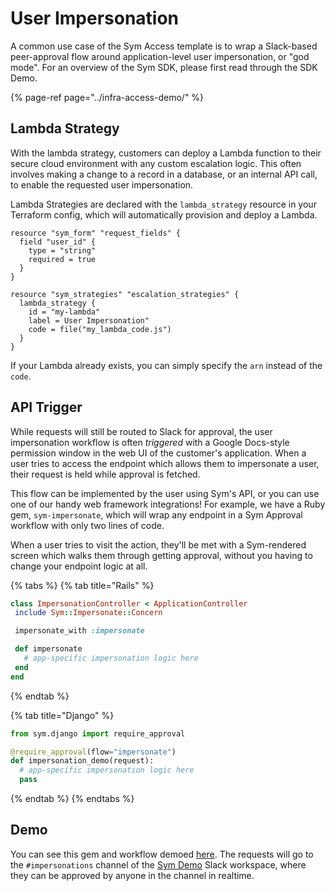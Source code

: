 # User Impersonation

A common use case of the Sym Access template is to wrap a Slack-based peer-approval flow around application-level user impersonation, or "god mode". For an overview of the Sym SDK, please first read through the SDK Demo.

{% page-ref page="../infra-access-demo/" %}

## Lambda Strategy

With the lambda strategy, customers can deploy a Lambda function to their secure cloud environment with any custom escalation logic. This often involves making a change to a record in a database, or an internal API call, to enable the requested user impersonation. 

Lambda Strategies are declared with the `lambda_strategy` resource in your Terraform config, which will automatically provision and deploy a Lambda.

```text
resource "sym_form" "request_fields" {
  field "user_id" {
    type = "string"
    required = true
  }
}

resource "sym_strategies" "escalation_strategies" {
  lambda_strategy {
    id = "my-lambda"
    label = User Impersonation"
    code = file("my_lambda_code.js")
  }
}
```

If your Lambda already exists, you can simply specify the `arn` instead of the `code`.

## API Trigger

While requests will still be routed to Slack for approval, the user impersonation workflow is often _triggered_ with a Google Docs-style permission window in the web UI of the customer's application. When a user tries to access the endpoint which allows them to impersonate a user, their request is held while approval is fetched.

This flow can be implemented by the user using Sym's API, or you can use one of our handy web framework integrations! For example, we have a Ruby gem, `sym-impersonate`, which will wrap any endpoint in a Sym Approval workflow with only two lines of code.

When a user tries to visit the action, they'll be met with a Sym-rendered screen which walks them through getting approval, without you having to change your endpoint logic at all.

{% tabs %}
{% tab title="Rails" %}
```ruby
class ImpersonationController < ApplicationController
 include Sym::Impersonate::Concern

 impersonate_with :impersonate

 def impersonate
   # app-specific impersonation logic here
 end
end
```
{% endtab %}

{% tab title="Django" %}
```python
from sym.django import require_approval

@require_approval(flow="impersonate")
def impersonation_demo(request):
  # app-specific impersonation logic here
  pass
```
{% endtab %}
{% endtabs %}

## Demo

You can see this gem and workflow demoed [here](https://impersonation-demo.symops.io). The requests will go to the `#impersonations` channel of the [Sym Demo](https://symdemo.slack.com) Slack workspace, where they can be approved by anyone in the channel in realtime.

